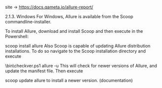 site -> https://docs.qameta.io/allure-report/

2.1.3. Windows
For Windows, Allure is available from the Scoop commandline-installer.

To install Allure, download and install Scoop and then execute in the Powershell:

scoop install allure
Also Scoop is capable of updating Allure distribution installations. To do so navigate to the Scoop installation directory and execute

\bin\checkver.ps1 allure -u
This will check for newer versions of Allure, and update the manifest file. Then execute

scoop update allure
to install a newer version. (documentation)
